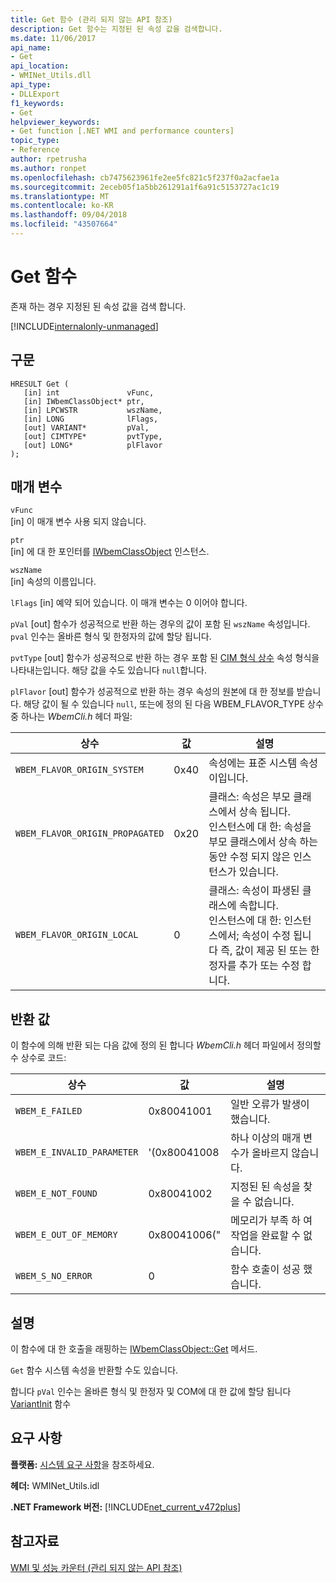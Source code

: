 ```yaml
---
title: Get 함수 (관리 되지 않는 API 참조)
description: Get 함수는 지정된 된 속성 값을 검색합니다.
ms.date: 11/06/2017
api_name:
- Get
api_location:
- WMINet_Utils.dll
api_type:
- DLLExport
f1_keywords:
- Get
helpviewer_keywords:
- Get function [.NET WMI and performance counters]
topic_type:
- Reference
author: rpetrusha
ms.author: ronpet
ms.openlocfilehash: cb7475623961fe2ee5fc821c5f237f0a2acfae1a
ms.sourcegitcommit: 2eceb05f1a5bb261291a1f6a91c5153727ac1c19
ms.translationtype: MT
ms.contentlocale: ko-KR
ms.lasthandoff: 09/04/2018
ms.locfileid: "43507664"
---
```

# <a name="get-function"></a>Get 함수
존재 하는 경우 지정된 된 속성 값을 검색 합니다.

[!INCLUDE[internalonly-unmanaged](../../../../includes/internalonly-unmanaged.md)]
    
## <a name="syntax"></a>구문  
  
```  
HRESULT Get (
   [in] int               vFunc, 
   [in] IWbemClassObject* ptr, 
   [in] LPCWSTR           wszName,
   [in] LONG              lFlags,
   [out] VARIANT*         pVal,
   [out] CIMTYPE*         pvtType,
   [out] LONG*            plFlavor
); 
```  

## <a name="parameters"></a>매개 변수

`vFunc`  
[in] 이 매개 변수 사용 되지 않습니다.

`ptr`  
[in] 에 대 한 포인터를 [IWbemClassObject](/windows/desktop/api/wbemcli/nn-wbemcli-iwbemclassobject) 인스턴스.

`wszName`  
[in] 속성의 이름입니다.

`lFlags` [in] 예약 되어 있습니다. 이 매개 변수는 0 이어야 합니다.

`pVal` [out] 함수가 성공적으로 반환 하는 경우의 값이 포함 된 `wszName` 속성입니다. `pval` 인수는 올바른 형식 및 한정자의 값에 할당 됩니다.

`pvtType` [out] 함수가 성공적으로 반환 하는 경우 포함 된 [CIM 형식 상수](/windows/desktop/api/wbemcli/ne-wbemcli-tag_cimtype_enumeration) 속성 형식을 나타내는입니다. 해당 값을 수도 있습니다 `null`합니다. 

`plFlavor` [out] 함수가 성공적으로 반환 하는 경우 속성의 원본에 대 한 정보를 받습니다. 해당 값이 될 수 있습니다 `null`, 또는에 정의 된 다음 WBEM_FLAVOR_TYPE 상수 중 하나는 *WbemCli.h* 헤더 파일: 

|상수  |값  |설명  |
|---------|---------|---------|
| `WBEM_FLAVOR_ORIGIN_SYSTEM` | 0x40 | 속성에는 표준 시스템 속성이입니다. |
| `WBEM_FLAVOR_ORIGIN_PROPAGATED` | 0x20 | 클래스: 속성은 부모 클래스에서 상속 됩니다. </br> 인스턴스에 대 한: 속성을 부모 클래스에서 상속 하는 동안 수정 되지 않은 인스턴스가 있습니다.  |
| `WBEM_FLAVOR_ORIGIN_LOCAL` | 0 | 클래스: 속성이 파생된 클래스에 속합니다. </br> 인스턴스에 대 한: 인스턴스에서; 속성이 수정 됩니다 즉, 값이 제공 된 또는 한정자를 추가 또는 수정 합니다. |

## <a name="return-value"></a>반환 값

이 함수에 의해 반환 되는 다음 값에 정의 된 합니다 *WbemCli.h* 헤더 파일에서 정의할 수 상수로 코드:

|상수  |값  |설명  |
|---------|---------|---------|
|`WBEM_E_FAILED` | 0x80041001 | 일반 오류가 발생이 했습니다. |
|`WBEM_E_INVALID_PARAMETER` | '(0x80041008 | 하나 이상의 매개 변수가 올바르지 않습니다. |
|`WBEM_E_NOT_FOUND` | 0x80041002 | 지정된 된 속성을 찾을 수 없습니다. |
|`WBEM_E_OUT_OF_MEMORY` | 0x80041006(" | 메모리가 부족 하 여 작업을 완료할 수 없습니다. |
|`WBEM_S_NO_ERROR` | 0 | 함수 호출이 성공 했습니다.  |
  
## <a name="remarks"></a>설명

이 함수에 대 한 호출을 래핑하는 [IWbemClassObject::Get](/windows/desktop/api/wbemcli/nf-wbemcli-iwbemclassobject-get) 메서드.

`Get` 함수 시스템 속성을 반환할 수도 있습니다.

합니다 `pVal` 인수는 올바른 형식 및 한정자 및 COM에 대 한 값에 할당 됩니다 [VariantInit](https://docs.microsoft.com/previous-versions/windows/desktop/api/oleauto/nf-oleauto-variantinit) 함수

## <a name="requirements"></a>요구 사항  
 **플랫폼:** [시스템 요구 사항](../../../../docs/framework/get-started/system-requirements.md)을 참조하세요.  
  
 **헤더:** WMINet_Utils.idl  
  
 **.NET Framework 버전:** [!INCLUDE[net_current_v472plus](../../../../includes/net-current-v472plus.md)]  
  
## <a name="see-also"></a>참고자료  
[WMI 및 성능 카운터 (관리 되지 않는 API 참조)](index.md)
